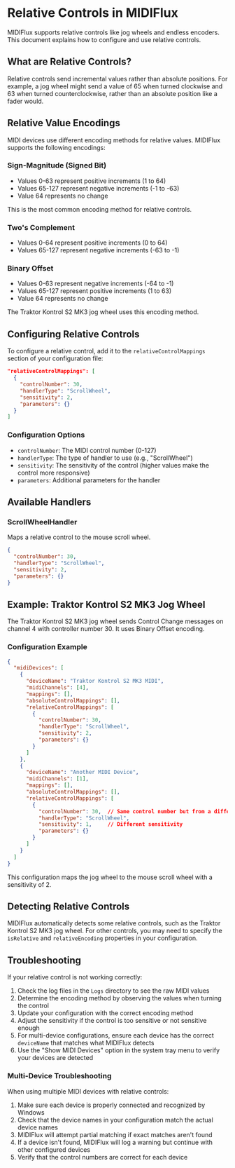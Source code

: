 # Relative Controls in MIDIFlux

MIDIFlux supports relative controls like jog wheels and endless encoders. This document explains how to configure and use relative controls.

## What are Relative Controls?

Relative controls send incremental values rather than absolute positions. For example, a jog wheel might send a value of 65 when turned clockwise and 63 when turned counterclockwise, rather than an absolute position like a fader would.

## Relative Value Encodings

MIDI devices use different encoding methods for relative values. MIDIFlux supports the following encodings:

### Sign-Magnitude (Signed Bit)

- Values 0-63 represent positive increments (1 to 64)
- Values 65-127 represent negative increments (-1 to -63)
- Value 64 represents no change

This is the most common encoding method for relative controls.

### Two's Complement

- Values 0-64 represent positive increments (0 to 64)
- Values 65-127 represent negative increments (-63 to -1)

### Binary Offset

- Values 0-63 represent negative increments (-64 to -1)
- Values 65-127 represent positive increments (1 to 63)
- Value 64 represents no change

The Traktor Kontrol S2 MK3 jog wheel uses this encoding method.

## Configuring Relative Controls

To configure a relative control, add it to the `relativeControlMappings` section of your configuration file:

```json
"relativeControlMappings": [
  {
    "controlNumber": 30,
    "handlerType": "ScrollWheel",
    "sensitivity": 2,
    "parameters": {}
  }
]
```

### Configuration Options

- `controlNumber`: The MIDI control number (0-127)
- `handlerType`: The type of handler to use (e.g., "ScrollWheel")
- `sensitivity`: The sensitivity of the control (higher values make the control more responsive)
- `parameters`: Additional parameters for the handler

## Available Handlers

### ScrollWheelHandler

Maps a relative control to the mouse scroll wheel.

```json
{
  "controlNumber": 30,
  "handlerType": "ScrollWheel",
  "sensitivity": 2,
  "parameters": {}
}
```

## Example: Traktor Kontrol S2 MK3 Jog Wheel

The Traktor Kontrol S2 MK3 jog wheel sends Control Change messages on channel 4 with controller number 30. It uses Binary Offset encoding.

### Configuration Example

```json
{
  "midiDevices": [
    {
      "deviceName": "Traktor Kontrol S2 MK3 MIDI",
      "midiChannels": [4],
      "mappings": [],
      "absoluteControlMappings": [],
      "relativeControlMappings": [
        {
          "controlNumber": 30,
          "handlerType": "ScrollWheel",
          "sensitivity": 2,
          "parameters": {}
        }
      ]
    },
    {
      "deviceName": "Another MIDI Device",
      "midiChannels": [1],
      "mappings": [],
      "absoluteControlMappings": [],
      "relativeControlMappings": [
        {
          "controlNumber": 30,  // Same control number but from a different device
          "handlerType": "ScrollWheel",
          "sensitivity": 1,     // Different sensitivity
          "parameters": {}
        }
      ]
    }
  ]
}
```

This configuration maps the jog wheel to the mouse scroll wheel with a sensitivity of 2.

## Detecting Relative Controls

MIDIFlux automatically detects some relative controls, such as the Traktor Kontrol S2 MK3 jog wheel. For other controls, you may need to specify the `isRelative` and `relativeEncoding` properties in your configuration.

## Troubleshooting

If your relative control is not working correctly:

1. Check the log files in the `Logs` directory to see the raw MIDI values
2. Determine the encoding method by observing the values when turning the control
3. Update your configuration with the correct encoding method
4. Adjust the sensitivity if the control is too sensitive or not sensitive enough
5. For multi-device configurations, ensure each device has the correct `deviceName` that matches what MIDIFlux detects
6. Use the "Show MIDI Devices" option in the system tray menu to verify your devices are detected

### Multi-Device Troubleshooting

When using multiple MIDI devices with relative controls:

1. Make sure each device is properly connected and recognized by Windows
2. Check that the device names in your configuration match the actual device names
3. MIDIFlux will attempt partial matching if exact matches aren't found
4. If a device isn't found, MIDIFlux will log a warning but continue with other configured devices
5. Verify that the control numbers are correct for each device

